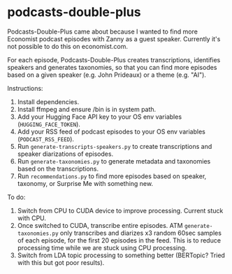 ﻿# podcasts-double-plus

Podcasts-Double-Plus came about because I wanted to find more Economist podcast episodes with Zanny as a guest speaker. Currently it's not possible to do this on economist.com. 

For each episode, Podcasts-Double-Plus creates transcriptions, identifies speakers and generates taxonomies, so that you can find more episodes based on a given speaker (e.g. John Prideaux) or a theme (e.g. "AI"). 

Instructions:
1. Install dependencies.
2. Install ffmpeg and ensure /bin is in system path.
3. Add your Hugging Face API key to your OS env variables (`HUGGING_FACE_TOKEN`).
4. Add your RSS feed of podcast episodes to your OS env variables (`PODCAST_RSS_FEED`).
5. Run `generate-transcripts-speakers.py` to create transcriptions and speaker diarizations of episodes.
6. Run `generate-taxonomies.py` to generate metadata and taxonomies based on the transcriptions.
7. Run `recommendations.py` to find more episodes based on speaker, taxonomy, or Surprise Me with something new.

To do:
1. Switch from CPU to CUDA device to improve processing. Current stuck with CPU.
2. Once switched to CUDA, transcribe entire episodes. ATM `generate-taxonomies.py` only transcribes and diarizes x3 random 60sec samples of each episode, for the first 20 episodes in the feed. This is to reduce processing time while we are stuck using CPU processing.
3. Switch from LDA topic processing to something better (BERTopic? Tried with this but got poor results).

